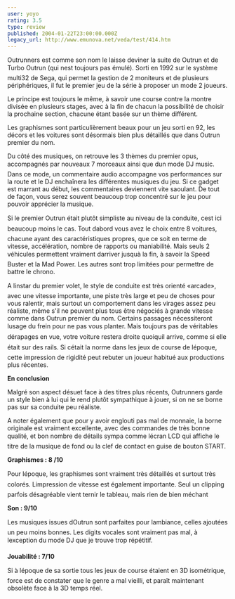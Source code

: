 ```yaml
---
user: yoyo
rating: 3.5
type: review
published: 2004-01-22T23:00:00.000Z
legacy_url: http://www.emunova.net/veda/test/414.htm
---
```

Outrunners est comme son nom le laisse deviner la suite de Outrun et de Turbo Outrun (qui nest toujours pas émulé). Sorti en 1992 sur le système multi32 de Sega, qui permet la gestion de 2 moniteurs et de plusieurs périphériques, il fut le premier jeu de la série à proposer un mode 2 joueurs.  

  

  

  

Le principe est toujours le même, à savoir une course contre la montre divisée en plusieurs stages, avec à la fin de chacun la possibilité de choisir la prochaine section, chacune étant basée sur un thème différent.  

  

  

  

Les graphismes sont particulièrement beaux pour un jeu sorti en 92, les décors et les voitures sont désormais bien plus détaillés que dans Outrun premier du nom.   

  

Du côté des musiques, on retrouve les 3 thèmes du premier opus, accompagnés par nouveaux 7 morceaux ainsi que dun mode DJ music. Dans ce mode, un commentaire audio accompagne vos performances sur la route et le DJ enchaînera les différentes musiques du jeu. Si ce gadget est marrant au début, les commentaires deviennent vite saoulant. De tout de façon, vous serez souvent beaucoup trop concentré sur le jeu pour pouvoir apprécier la musique.  

  

  

  

  

  

Si le premier Outrun était plutôt simpliste au niveau de la conduite, cest ici beaucoup moins le cas. Tout dabord vous avez le choix entre 8 voitures, chacune ayant des caractéristiques propres, que ce soit en terme de vitesse, accélération, nombre de rapports ou maniabilité. Mais seuls 2 véhicules permettent vraiment darriver jusquà la fin, à savoir la Speed Buster et la Mad Power. Les autres sont trop limitées pour permettre de battre le chrono.  

  

  

  

A linstar du premier volet, le style de conduite est très orienté «arcade», avec une vitesse importante, une piste très large et peu de choses pour vous ralentir, mais surtout un comportement dans les virages assez peu réaliste, même s'il ne peuvent plus tous être négociés à grande vitesse comme dans Outrun premier du nom. Certains passages nécessiteront lusage du frein pour ne pas vous planter. Mais toujours pas de véritables dérapages en vue, votre voiture restera droite quoiquil arrive, comme si elle était sur des rails. Si cétait la norme dans les jeux de course de lépoque, cette impression de rigidité peut rebuter un joueur habitué aux productions plus récentes.   

  

  

  

  

  

**En conclusion**  

  

Malgré son aspect désuet face à des titres plus récents, Outrunners garde un style bien à lui qui le rend plutôt sympathique à jouer, si on ne se borne pas sur sa conduite peu réaliste.   

  

  

  

A noter également que pour y avoir englouti pas mal de monnaie, la borne originale est vraiment excellente, avec des commandes de très bonne qualité, et bon nombre de détails sympa comme lécran LCD qui affiche le titre de la musique de fond ou la clef de contact en guise de bouton START.  

  

  

  

  

  

**Graphismes : 8 /10**  

  

Pour lépoque, les graphismes sont vraiment très détaillés et surtout très colorés. Limpression de vitesse est également importante. Seul un clipping parfois désagréable vient ternir le tableau, mais rien de bien méchant  

  

  

  

**Son : 9/10**  

  

Les musiques issues dOutrun sont parfaites pour lambiance, celles ajoutées un peu moins bonnes. Les digits vocales sont vraiment pas mal, à lexception du mode DJ que je trouve trop répétitif.   

  

  

  

**Jouabilité : 7/10**  

  

Si à lépoque de sa sortie tous les jeux de course étaient en 3D isométrique, force est de constater que le genre a mal vieilli, et paraît maintenant obsolète face à la 3D temps réel.